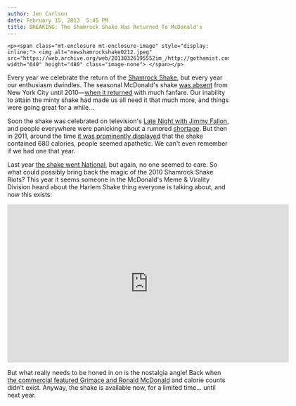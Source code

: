 ```yaml
---
author: Jen Carlson
date: February 15, 2013  5:45 PM
title: BREAKING: The Shamrock Shake Has Returned To McDonald's
---
```



	
	
	
	<p><span class="mt-enclosure mt-enclosure-image" style="display: inline;"> <img alt="newshamrockshake0212.jpeg" src="https://web.archive.org/web/20130326195552im_/http://gothamist.com/attachments/arts_jen/newshamrockshake0212.jpeg" width="640" height="480" class="image-none"> </span></p>

<p>Every year we celebrate the return of the <a href="https://web.archive.org/web/20130326195552/http://gothamist.com/tags/shamrockshake">Shamrock Shake</a>, but every year our enthusiasm dwindles. The seasonal McDonald&apos;s shake <a href="https://web.archive.org/web/20130326195552/http://gothamist.com/2009/03/13/shamrock_shake_still_not_sold_in_ne.php">was absent</a> from New York City until 2010&#x2014;<a href="https://web.archive.org/web/20130326195552/http://gothamist.com/2010/03/17/shamrock_shake_back_in_nyc_confirme.php">when it returned</a> with much fanfare. Our inability to attain the minty shake had made us all need it that much more, and things were going great for a while...</p>

<p>Soon the shake was celebrated on television&apos;s <a href="https://web.archive.org/web/20130326195552/http://gothamist.com/2010/03/18/we_have_jimmy_fallon_to_blame_for_s.php">Late Night with Jimmy Fallon</a>, and people everywhere were panicking about a rumored <a href="https://web.archive.org/web/20130326195552/http://gothamist.com/2010/03/24/youll_recall_how_outraged_we.php">shortage</a>. But then in 2011, around the time <a href="https://web.archive.org/web/20130326195552/http://gothamist.com/2011/02/21/shamrock_shake_at_the_rainbows_end.php">it was prominently displayed</a> that the shake contained 680 calories, people seemed apathetic. We can&apos;t even remember if we had one that year. </p>

<p>Last year <a href="https://web.archive.org/web/20130326195552/http://gothamist.com/2012/02/08/shamrock_shakes.php">the shake went National</a>, but again, no one seemed to care. So what could possibly bring back the magic of the 2010 Shamrock Shake Riots? This year it seems someone in the McDonald&apos;s Meme &amp; Virality Division heard about the Harlem Shake thing everyone is talking about, and now this exists:</p>

<p><iframe width="640" height="360" src="https://web.archive.org/web/20130326195552if_/http://www.youtube.com/embed/7v3zp43JMnk" frameborder="0" allowfullscreen></iframe></p>

<p>But what really needs to be honed in on is the nostalgia angle! Back when <a href="https://web.archive.org/web/20130326195552/http://www.youtube.com/watch?v=vOVKdvkVAqQ">the commercial featured Grimace and Ronald McDonald</a> and calorie counts didn&apos;t exist. Anyway, the shake is available now, for a limited time... until next year.</p>
	
	
	
	
	
